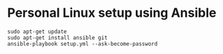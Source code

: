 # Personal Linux setup using Ansible

```shell
sudo apt-get update
sudo apt-get install ansible git
ansible-playbook setup.yml --ask-become-password
```
